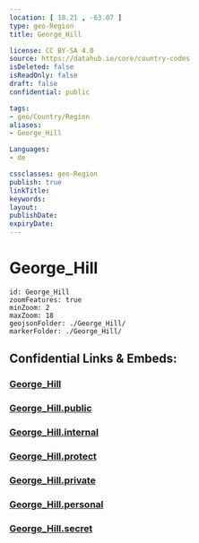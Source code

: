 ```yaml
---
location: [ 18.21 , -63.07 ] 
type: geo-Region
title: George_Hill

license: CC BY-SA 4.0
source: https://datahub.io/core/country-codes
isDeleted: false
isReadOnly: false
draft: false
confidential: public

tags:
- geo/Country/Region
aliases:
- George_Hill

Languages:
- de

cssclasses: geo-Region
publish: true
linkTitle: 
keywords: 
layout: 
publishDate: 
expiryDate: 
---
```


# George_Hill

```leaflet
id: George_Hill
zoomFeatures: true 
minZoom: 2 
maxZoom: 18
geojsonFolder: ./George_Hill/
markerFolder: ./George_Hill/
```


## Confidential Links & Embeds: 

### [George_Hill](/_Standards/Earth/Continent/America~Caribbean/Anguilla/Counties~Anguilla/George_Hill.md) 

### [George_Hill.public](/_public/Earth/Continent/America~Caribbean/Anguilla/Counties~Anguilla/George_Hill.public.md) 

### [George_Hill.internal](/_internal/Earth/Continent/America~Caribbean/Anguilla/Counties~Anguilla/George_Hill.internal.md) 

### [George_Hill.protect](/_protect/Earth/Continent/America~Caribbean/Anguilla/Counties~Anguilla/George_Hill.protect.md) 

### [George_Hill.private](/_private/Earth/Continent/America~Caribbean/Anguilla/Counties~Anguilla/George_Hill.private.md) 

### [George_Hill.personal](/_personal/Earth/Continent/America~Caribbean/Anguilla/Counties~Anguilla/George_Hill.personal.md) 

### [George_Hill.secret](/_secret/Earth/Continent/America~Caribbean/Anguilla/Counties~Anguilla/George_Hill.secret.md)

